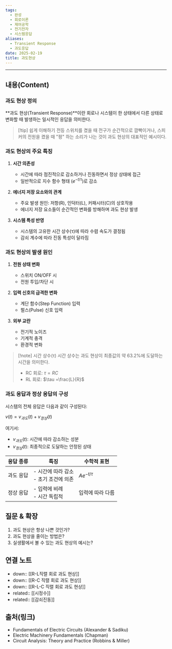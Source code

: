 ```yaml
---
tags:
  - 완성
  - 회로이론
  - 제어공학
  - 전기전자
  - 시스템응답
aliases:
  - Transient Response
  - 과도응답
date: 2025-02-19
title: 과도현상
---
```


---

## 내용(Content)

### 과도 현상 정의

**과도 현상(Transient Response)**이란 회로나 시스템이 한 상태에서 다른 상태로 변화할 때 발생하는 일시적인 응답을 의미한다.

>[!tip] 쉽게 이해하기
>전등 스위치를 켰을 때 전구가 순간적으로 깜빡이거나, 스피커의 전원을 켰을 때 "펑" 하는 소리가 나는 것이 과도 현상의 대표적인 예시이다.

### 과도 현상의 주요 특징

1. **시간 의존성**
   - 시간에 따라 점진적으로 감소하거나 진동하면서 정상 상태에 접근
   - 일반적으로 지수 함수 형태 $(e^{-t/\tau})$로 감소

2. **에너지 저장 요소와의 관계**
   - 주요 발생 원인: 저항(R), 인덕터(L), 커패시터(C)의 상호작용
   - 에너지 저장 요소들이 순간적인 변화를 방해하며 과도 현상 발생

3. **시스템 특성 반영**
   - 시스템의 고유한 시간 상수(τ)에 따라 수렴 속도가 결정됨
   - 감쇠 계수에 따라 진동 특성이 달라짐

### 과도 현상의 발생 원인

1. **전원 상태 변화**
   - 스위치 ON/OFF 시
   - 전원 투입/차단 시
   
2. **입력 신호의 급격한 변화**
   - 계단 함수(Step Function) 입력
   - 펄스(Pulse) 신호 입력
   
3. **외부 교란**
   - 전기적 노이즈
   - 기계적 충격
   - 환경적 변화

>[!note] 시간 상수(τ)
>시간 상수는 과도 현상이 최종값의 약 63.2%에 도달하는 시간을 의미한다. 
>- RC 회로: $\tau = RC$
>- RL 회로: $\tau =\frac{L}{R}$

### 과도 응답과 정상 응답의 구성

시스템의 전체 응답은 다음과 같이 구성된다:

$v(t) = v_{과도}(t) + v_{정상}(t)$

여기서:
- $v_{과도}(t)$: 시간에 따라 감소하는 성분
- $v_{정상}(t)$: 최종적으로 도달하는 안정된 상태

| 응답 종류 | 특징                         | 수학적 표현         |
| ----- | -------------------------- | -------------- |
| 과도 응답 | - 시간에 따라 감소<br>- 초기 조건에 의존 | $Ae^{-t/\tau}$ |
| 정상 응답 | - 입력에 비례<br>- 시간 독립적       | 입력에 따라 다름      |

## 질문 & 확장

1. 과도 현상은 항상 나쁜 것인가?
2. 과도 현상을 줄이는 방법은?
3. 실생활에서 볼 수 있는 과도 현상의 예시는?

## 연결 노트

- down:: [[R-L직렬 회로 과도 현상]]
- down:: [[R-C 직렬 회로 과도 현상]]
- down:: [[R-L-C 직렬 회로 과도 현상]]
- related:: [[시정수]]
- related:: [[감쇠진동]]

## 출처(링크)

- Fundamentals of Electric Circuits (Alexander & Sadiku)
- Electric Machinery Fundamentals (Chapman)
- Circuit Analysis: Theory and Practice (Robbins & Miller)





